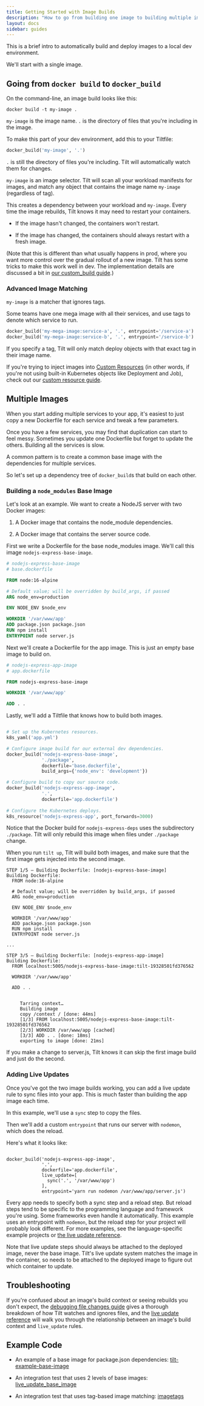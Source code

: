 ```yaml
---
title: Getting Started with Image Builds
description: "How to go from building one image to building multiple images"
layout: docs
sidebar: guides
---
```


This is a brief intro to automatically build and deploy images
to a local dev environment.

We'll start with a single image.

## Going from `docker build` to `docker_build`

On the command-line, an image build looks like this:

```shell
docker build -t my-image .
```

`my-image` is the image name. `.` is the directory of files that you're including in the image.

To make this part of your dev environment, add this to your Tiltfile:

```python
docker_build('my-image', '.')
```

`.` is still the directory of files you're including. Tilt will automatically watch them for changes.

`my-image` is an image selector. Tilt will scan all your workload manifests for
images, and match any object that contains the image name `my-image` (regardless
of tag).

This creates a dependency between your workload and `my-image`. Every time 
the image rebuilds, Tilt knows it may need to restart your containers.

- If the image hasn't changed, the containers won't restart.

- If the image has changed, the containers should always restart with a fresh image.

(Note that this is different than what usually happens in prod, where you want
more control over the gradual rollout of a new image. Tilt has some tricks to
make this work well in dev. The implementation details are discussed a bit in
[our custom_build guide](custom_build.html).)

### Advanced Image Matching

`my-image` is a matcher that ignores tags.

Some teams have one mega image with all their services, and use tags to
denote which service to run.

```python
docker_build('my-mega-image:service-a', '.', entrypoint='/service-a')
docker_build('my-mega-image:service-b', '.', entrypoint='/service-b')
```

If you specify a tag, Tilt will only match deploy objects with that exact tag in
their image name.

If you're trying to inject images into [Custom
Resources](https://kubernetes.io/docs/concepts/extend-kubernetes/api-extension/custom-resources/)
(in other words, if you're not using built-in Kubernetes objects like Deployment and Job),
check out our [custom resource guide](custom_resource.html).

## Multiple Images

When you start adding multiple services to your app, it's easiest
to just copy a new Dockerfile for each service and tweak a few parameters.

Once you have a few services, you may find that duplication can start to feel messy.
Sometimes you update one Dockerfile but forget to update the others.
Building all the services is slow.

A common pattern is to create a common base image with the dependencies for
multiple services.

So let's set up a dependency tree of `docker_build`s that build on each other.

### Building a `node_modules` Base Image

Let's look at an example. We want to create a NodeJS server with two Docker images:

1. A Docker image that contains the node_module dependencies.

2. A Docker image that contains the server source code.

First we write a Dockerfile for the base node_modules image. We'll call this image
`nodejs-express-base-image`.

```dockerfile
# nodejs-express-base-image
# base.dockerfile

FROM node:16-alpine

# Default value; will be overridden by build_args, if passed
ARG node_env=production

ENV NODE_ENV $node_env

WORKDIR '/var/www/app'
ADD package.json package.json
RUN npm install
ENTRYPOINT node server.js
```

Next we'll create a Dockerfile for the app image. This is just an empty base image to build on.

```dockerfile
# nodejs-express-app-image
# app.dockerfile

FROM nodejs-express-base-image

WORKDIR '/var/www/app'

ADD . .
```

Lastly, we'll add a Tiltfile that knows how to build both images.

```python

# Set up the Kubernetes resources.
k8s_yaml('app.yml')

# Configure image build for our external dev dependencies.
docker_build('nodejs-express-base-image',
             './package',
             dockerfile='base.dockerfile',
             build_args={'node_env': 'development'})

# Configure build to copy our source code.
docker_build('nodejs-express-app-image',
             '.',
             dockerfile='app.dockerfile')
             
# Configure the Kubernetes deploys.
k8s_resource('nodejs-express-app', port_forwards=3000)
```

Notice that the Docker build for `nodejs-express-deps` uses the subdirectory `./package`.
Tilt will only rebuild this image when files under `./package` change.

When you run `tilt up`, Tilt will build both images, and make sure that the first image
gets injected into the second image.

```
STEP 1/5 — Building Dockerfile: [nodejs-express-base-image]
Building Dockerfile:
  FROM node:16-alpine
  
  # Default value; will be overridden by build_args, if passed
  ARG node_env=production
  
  ENV NODE_ENV $node_env
  
  WORKDIR '/var/www/app'
  ADD package.json package.json
  RUN npm install
  ENTRYPOINT node server.js

...

STEP 3/5 — Building Dockerfile: [nodejs-express-app-image]
Building Dockerfile:
  FROM localhost:5005/nodejs-express-base-image:tilt-19328501fd376562
  
  WORKDIR '/var/www/app'
  
  ADD . .


     Tarring context…
     Building image
     copy /context / [done: 44ms]
     [1/3] FROM localhost:5005/nodejs-express-base-image:tilt-19328501fd376562
     [2/3] WORKDIR /var/www/app [cached]
     [3/3] ADD . . [done: 18ms]
     exporting to image [done: 21ms]
```

If you make a change to server.js, Tilt knows it can skip the first image build
and just do the second.

### Adding Live Updates

Once you've got the two image builds working, you can add a
live update rule to sync files into your app. This is much faster
than building the app image each time.

In this example, we'll use a `sync` step to copy the files. 

Then we'll add a custom `entrypoint` that runs our server with `nodemon`, which does the reload.

Here's what it looks like:

```

docker_build('nodejs-express-app-image',
             '.',
             dockerfile='app.dockerfile',
             live_update=[
               sync('.', '/var/www/app')
             ],
             entrypoint='yarn run nodemon /var/www/app/server.js')
```

Every app needs to specify both a sync step and a reload step. But reload steps
tend to be specific to the programming language and framework you're using. Some
frameworks even handle it automatically. This example uses an entrypoint with
`nodemon`, but the reload step for your project will probably look
different. For more examples, see the language-specific example projects or [the
live update reference](live_update_reference.html).

Note that live update steps should always be attached to the deployed image,
never the base image. Tilt's live update system matches the image in the container,
so needs to be attached to the deployed image to figure out which container
to update.

## Troubleshooting

If you're confused about an image's build context or seeing rebuilds you don't expect,
the [debugging file changes guide](file_changes.html) gives a thorough breakdown of 
how Tilt watches and ignores files, and the [live update reference](live_update_reference.html)
will walk you through the relationship between an image's build context and `live_update` rules.

## Example Code

- An example of a base image for package.json dependencies: [tilt-example-base-image](https://github.com/tilt-dev/tilt-example-base-image)

- An integration test that uses 2 levels of base images: [live_update_base_image](https://github.com/tilt-dev/tilt/blob/master/integration/live_update_base_image/Tiltfile)

- An integration test that uses tag-based image matching: [imagetags](https://github.com/tilt-dev/tilt/blob/master/integration/imagetags/Tiltfile)
